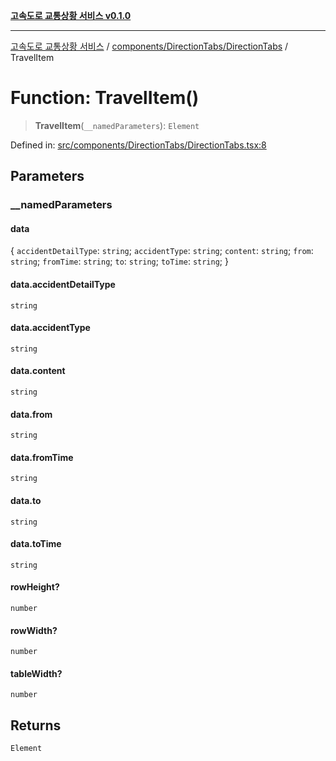 [**고속도로 교통상황 서비스 v0.1.0**](../../../../README.md)

***

[고속도로 교통상황 서비스](../../../../modules.md) / [components/DirectionTabs/DirectionTabs](../README.md) / TravelItem

# Function: TravelItem()

> **TravelItem**(`__namedParameters`): `Element`

Defined in: [src/components/DirectionTabs/DirectionTabs.tsx:8](https://github.com/ksheyon123/road-status-preview/blob/f8475dd9e1f35d9b8acf92ef20ed9d0782a8bb42/src/components/DirectionTabs/DirectionTabs.tsx#L8)

## Parameters

### \_\_namedParameters

#### data

\{ `accidentDetailType`: `string`; `accidentType`: `string`; `content`: `string`; `from`: `string`; `fromTime`: `string`; `to`: `string`; `toTime`: `string`; \}

#### data.accidentDetailType

`string`

#### data.accidentType

`string`

#### data.content

`string`

#### data.from

`string`

#### data.fromTime

`string`

#### data.to

`string`

#### data.toTime

`string`

#### rowHeight?

`number`

#### rowWidth?

`number`

#### tableWidth?

`number`

## Returns

`Element`
